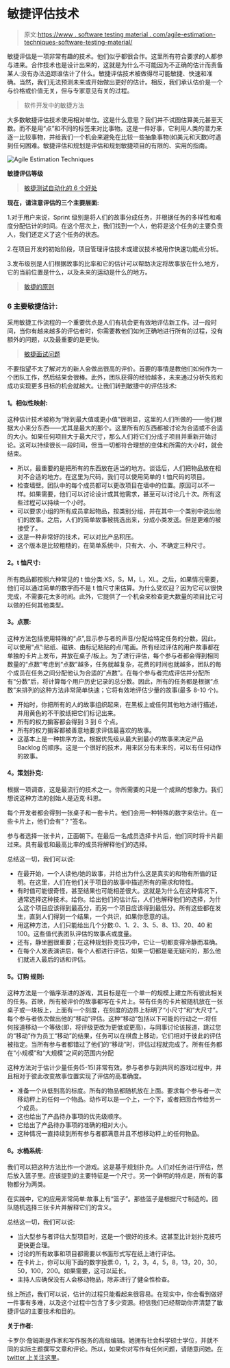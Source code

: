 # 敏捷评估技术

> 原文:[https://www . software testing material . com/agile-estimation-techniques-software-testing-material/](https://www.softwaretestingmaterial.com/agile-estimation-techniques-software-testing-material/)

敏捷评估是一项非常有趣的技术。他们似乎都很合作。这里所有符合要求的人都参与进来。合作技术也是设计出来的，这就是为什么不可能因为不正确的估计而责备某人:没有办法追踪谁估计了什么。敏捷评估技术被做得尽可能敏捷、快速和准确。当然，我们无法预测未来或开始做出更好的估计。相反，我们承认估价是一个与价格或价值无关，但与专家意见有关的过程。

> 软件开发中的敏捷方法

大多数敏捷评估技术使用相对单位。这是什么意思？我们并不试图估算美元甚至天数。而不是用“点”和不同的标签来对比事物。这是一件好事，它利用人类的潜力来逐一比较事物，并给我们一个机会来避免在比较一些抽象事物(如美元和天数)时遇到任何困难。敏捷评估和规划是评估和规划敏捷项目的有限的、实用的指南。

![Agile Estimation Techniques](img/af1a142cb80ab95174486d1edb2186ff.png)

**敏捷评估等级**

> [敏捷测试自动化的 6 个好处](https://www.softwaretestingmaterial.com/6-benefits-agile-testing-automation/)

**现在，请注意评估的三个主要层面:**

1.对于用户来说，Sprint 级别是将人们的故事分成任务，并根据任务的多样性和难度分配估计的时间。在这个层次上，我们找到一个人，他将是这个任务的主要负责人，我们还定义了这个任务的状态。

2.在项目开发的初始阶段，项目管理评估技术或建议技术被用作快速功能点分析。

3.发布级别是人们根据故事的比率和它的估计可以帮助决定将故事放在什么地方，它的当前位置是什么，以及未来的运动是什么的地方。

> [敏捷的原则](https://www.softwaretestingmaterial.com/principles-agile-software-development/)

### **6** **主要敏捷估计:**

采用敏捷工作流程的一个重要优点是人们有机会更有效地评估新工作。过一段时间，当你有越来越多的评估者时，你需要教他们如何正确地进行所有的过程，没有额外的问题，以及最重要的是更快。

> [敏捷面试问题](https://www.softwaretestingmaterial.com/agile-testing-interview-questions/)

不要指望不太了解对方的新人会做出很高的评价。首要的事情是教他们如何作为一个团队工作，然后结果会很棒。此外，团队获得的经验越多，未来通过分析失败和成功实现更多目标的机会就越大。让我们转到敏捷中的评估技术:

#### **1。相似性映射:**

这种估计技术被称为“除到最大值或更小值”很明显，这里的人们所做的——他们根据大小来分东西——尤其是最大的那个。这里所有的东西都被讨论为合适或不合适的大小。如果任何项目大于最大尺寸，那么人们将它们分成子项目并重新开始讨论。这可以持续很长一段时间，但当一切都符合理想的变体和所需的大小时，就会结束。

*   所以，最重要的是把所有的东西放在适当的地方。谈话后，人们把物品放在相对不合适的地方。在这里为尺码，我们可以使用简单的 t 恤尺码的项目。
*   检查墙壁。团队中的每个成员都可以更改项目在墙中的位置。原因可以不一样。如果需要，他们可以讨论设计或其他需求，甚至可以讨论几十次。所有这些过程可以持续一个小时。
*   可以要求小组的所有成员拿起物品，按类别分组，并在其中一个类别中说出他们的故事。之后，人们的简单故事被挑选出来，分成小类发送。但是更难的被接受了。
*   这是一种非常好的技术，可以对比产品积压。
*   这个版本是比较粗糙的，在简单系统中，只有大、小、不确定三种尺寸。

#### **2。t 恤尺寸:**

所有商品都按照六种常见的 t 恤分类:XS，S，M，L，XL。之后，如果情况需要，他们可以通过简单的数字而不是 t 恤尺寸来估算。为什么受欢迎？因为它可以很快完成，不需要花太多时间。此外，它提供了一个机会来检查更大数量的项目比它可以做的任何其他类型。

#### **3。点票:**

这种方法包括使用特殊的“点”,显示参与者的声音/分配给特定任务的分数。因此，可以使用“点”:贴纸、磁铁、由标记粘贴的点/笔画。所有经过评估的用户故事都在单独的卡片上发布，并放在桌子/板上。为了进行评估，每个参与者都会得到相同数量的“点数”考虑到“点数”越多，任务就越复杂，花费的时间也就越多，团队的每个成员在任务之间分配他认为合适的“点数”。在每个参与者完成评估并分配所有“分数”后，将计算每个用户历史记录的总分数。因此，所有的任务都是根据“点数”来排列的这种方法非常简单快速；它将有效地评估少量的故事(最多 8-10 个)。

*   开始时，你把所有的人的故事组织起来，在黑板上或任何其他地方进行描述，并用黄色的不干胶纸把它们标记出来。
*   所有的权力掮客都会得到 3 到 6 个点。
*   所有的权力掮客都被善意地要求评估最喜欢的故事。
*   这基本上是一种排序方法，根据优先级从最大到最小的故事来决定产品 Backlog 的顺序。这是一个很好的技术，用来区分有未来的，可以有任何动作的故事。

#### **4。策划扑克:**

根据一项调查，这是最流行的技术之一。你所需要的只是一个成熟的想象力。我们想说这种方法的创始人是迈克·科恩。

每个开发者都会得到一张桌子和一套卡片。他们会用一种特殊的数字来估计。在一些卡片上，他们会有“？”签名。

参与者选择一张卡片，正面朝下。在最后一名成员选择卡片后，他们同时将卡片翻过来。具有最低和最高比率的成员将解释他们的选择。

总结这一切，我们可以说:

*   在最开始，一个人读他/她的故事，并给出为什么这是真实的和物有所值的证明。在这里，人们在他们关于项目的故事中描述所有的需求和特性。
*   有时值可能很奇怪，甚至结果也可能相差很大。这就是为什么在这种情况下，通常选择这种技术。给你。给出他们的估计后，人们也解释他们的选择，为什么这个项目应该得到最高分，而另一个项目应该得到最低分。所有这些都在发生，直到人们得到一个结果，一个共识，如果你愿意的话。
*   用这种方法，人们只能给出几个分数:0、1、2、3、5、8、13、20、40 和 100。这些值代表团队评估的故事点或度量。
*   还有，静坐圈很重要；在这种规划扑克技巧中，它让一切都变得冷静而准确。
*   在每个人发表演讲后，每个人都进行评估，如果一切都是毫无疑问的，那么他们就进入最后的话和评估。

#### **5。订购** **规则:**

这种方法是一个循序渐进的游戏，其目标是在一个单一的规模上建立所有彼此相关的任务。首映，所有被评价的故事都写在卡片上。带有任务的卡片被随机放在一张桌子或一块板上，上面有一个刻度，在刻度的边界上标明了“小尺寸”和“大尺寸”。每个参与者依次做出他的“移动”评估。这种“移动”包括以下可能的行动之一:将任何报道移动一个等级(即，将评级更改为更低或更高)，与同事讨论该报道，跳过您的“移动”作为员工“移动”的结果，任务可以在棋盘上移动，它们相对于彼此的评估被指定。当所有参与者都错过了他们的“移动”时，评估过程就完成了。所有任务都在“小规模”和“大规模”之间的范围内分配

这种方法对于估计少量任务(5-15)非常有效。参与者参与到共同的游戏过程中，并且相对于彼此改变故事位置实现了评估的高准确度。

*   准备一个从低到高的标度。所有的物品都随机放在上面。要求每个参与者一次移动秤上的任何一个物品。动作可以是一个上，一个下，或者把回合传给另一个成员。
*   这也给出了产品待办事项的优先级顺序。
*   它给出了产品待办事项的准确的相对大小。
*   这种情况一直持续到所有参与者都满意并且不想移动秤上的任何物品。

#### **6。水桶系统:**

我们可以把这种方法比作一个游戏。这是基于规划扑克。人们对任务进行评估，然后放入篮子里。应该提到的主要特征是一个尺寸。另一个鲜明的特点是，所有的事物都分为两类。

在实践中，它的应用非常简单:故事上有“篮子”。那些篮子是根据尺寸制造的。团队随机选择三张卡片并解释它们的含义。

总结这一切，我们可以说:

*   当大型参与者评估大型项目时，这是一个很好的技术。这甚至比计划扑克技巧更快更合理。
*   讨论的所有故事和项目都需要以书面形式写在纸上进行评估。
*   在卡片上，你可以用下面的数字投票:0，1，2，3，4，5，8，13，20，30，50，100，200。如果需要，这可以延长。
*   主持人应确保没有人会移动物品，除非进行了健全性检查。

综上所述，我们可以说，估计的过程只能看起来很容易。在现实中，你会看到做好一件事有多难，以及这个过程中包含了多少资源。相信我们已经帮助你弄清楚了敏捷评估的主要技术和目的。

**关于作者:**

卡罗尔·詹姆斯是作家和写作服务的高级编辑。她拥有社会科学硕士学位，并就不同的实际主题撰写文章和评论。所以，如果你对写作有任何问题，请随意问她。[在 twitter 上关注这里](https://twitter.com/Caroline_James0)。